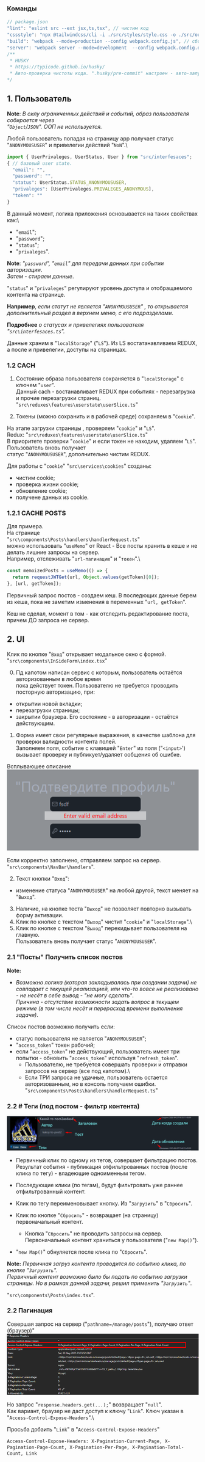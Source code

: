 ### Команды
```js
// package.json
"lint": "eslint src --ext jsx,ts,tsx", // чистим код
"cssstyle": "npx @tailwindcss/cli -i ./src/styles/style.css -o ./src/output.css --watch", // Для работы с FW 'tailwind' и 'daisyui' 
"build": "webpack --mode=production --config webpack.config.js", // сборка pordaction
"server": "webpack server --mode=development  --config webpack.config.dist.js" // Сервер для разработки.
/**
 * HUSKY
 * https://typicode.github.io/husky/
 * Авто-проверка чистоты кода. ".husky/pre-commit" настроен - авто-запуск (команда "lint") проверки кода при совершении "git commit".
*/

```

## 1. Пользователь 
**Note**: *В силу ограниченных действий и событий, образ пользователя собирается через* \
*"`Object`/`JSON`". ООП не используется.*


Любой пользователь попадая на страницу арр получает статус "`ANONYMOUSUSER`" и привелегии действий "`NoN`".\
```ts
import { UserPrivaleges, UserStatus, User } from "src/interfesaces";
{ // базовый user state.
  "email": "",
  "password": "",
  "status": UserStatus.STATUS_ANONYMOUSUSER,
  "privaleges": [UserPrivaleges.PRIVALEGES_ANONYMOUS],
  "token": ""
}
```
В данный момент, логика приложения основывается на таких свойствах как:\
- "`email`";
- "`password`";
- "`status`";
- "`privaleges`".

**Note**: *"`password`", "`email`" для передачи данных при событии авторизации*.\
*Затем - стираем данные*.

"`status`" и "`privaleges`" регулируют уровень доступа и отобращаемого контента на странице.

**Например**, *если статут не является "`ANONYMOUSUSER`" , то открывается дополнительный раздел в верхнем меню, с его подразделами*.

**Подробнее** *о статусах и привелегиях пользователя "`src\interfesaces.ts`".*

Данные храним в "`localStorage`" ("`LS`").  Из LS востатанавливаем REDUX, а после и привелегии, доступы на страницах. 


### 1.2 CACH
1. Состояние образа пользователя сохраняется в "`localStorage`" с ключем "`user`".\
Данный  cach - востанавливает REDUX при событиях - перезагрузка и прочие перезагрузки страниц. \
"`src\reduxes\features\userstate\userSlice.ts`"

2. Токены (можно сохранить и в рабочей среде) сохраняем в "`Cookie`".

На этапе загрузки страницы , проверяем "`cookie`" и "`LS`". \
Redux: "`src\reduxes\features\userstate\userSlice.ts`"\
В приоритете проверки "`cookie`" и если токен не находим, удаляем "`LS`". Пользователь вновь получает \
статус "`ANONYMOUSUSER`", дополнительно чистим REDUX.

Для работы с "`cookie`" "`src\services\cookies`" созданы:
- чистим cookie;
- проверка жизни cookie;
- обновление cookie;
- получене данных из cookie.

### 1.2.1 CAСHE POSTS
Для примера.\
На странице \
"`src\components\Posts\handlers\handlerRequest.ts`"\
можно использовать "`useMemo`" от React - Все посты хранить в кеше и не делать лишние запросы на сервер.\
Например, отслеживать "`url-пагинацию`" и "`токен`".\
```ts
const memoizedPosts = useMemo(() => {
  return requestJWTGet(url, Object.values(getToken)[0]);
}, [url, getToken]);
```
Первичный запрос постов - создаем кеш. В последющих данные берем из кеша, пока не заметим изменения в переменных "`url, getToken`".

Кеш не сделал, момент в том - как отследить редактирование поста, причем ДО запроса не сервер. 

## 2. UI
Клик по кнопке "`Вход`" открывает модальное окно с формой.\
"`src\components\InSideForm\index.tsx`"

0. Пд капотом написан сервис с которым,  пользователь  остаётся авторизованным в любое время\
пока действует токен. Пользователю не требуется проводить посторную авторизацию, при:
- открытии новой вкладки;
- перезагрузки страницы;
- закрытии браузера. Его состояние - в авторизации - остаётся действующим.

1. Форма имеет свои регулярные выражения, в качестве шаблона для проверки валидности контента полей.\
Заполняем поля, событие с клавишей "`Enter`" из поля ("`<input>`') вызывает проверку и публикует/удаляет ообщения об ошибке.

Всплываюшее описание  \
![Сообщение об ошибках в форме](./img//error_message_of_form.png)

Если корректно заполнено, отправляем запрос на сервер.\
"`src\components\NavBar\hamdlers`".

2. Текст кнопки "`Вход`":
- изменение статуса "`ANONYMOUSUSER`" на любой другой, текст меняет на "`Выход`".

3. Наличие, на кнопке теста "`Выход`" не позволяет повторно вызывать форму активации. 
4. Клик по кнопке с текстом "`Выход`" чистит "`cookie`" и "`localStorage`".\
5. Клик по кнопке с текстом "`Выход`" перекидывает пользователя на главную.\
Пользователь вновь получает статус "`ANONYMOUSUSER`". 

### 2.1 "Посты" Получить список постов
**Note:** 
- *Возможно логика (которая закладывалась при создании задачи) не совпадает с текущей реализацией, или что-то вовсе не реализовано - не несёт в себе вывод - "не могу сделать"*.\
 *Причина - отсутствие возможности  задать вопрос в текущем режиме (в том числе несёт и перерасход времени выполнения задачи)*. 

Список постов возможно получить если:
- статус пользователя не является "`ANONYMOUSUSER`";
- "`access_token`" токен рабочий;
- если "`access_token`" не действующий, пользователь имеет три попытки - обновить "`access_token`" используя "`refresh_token`". 
  - Пользователю, не требуется совершать проверки и отправки запросов на сервер (все под капотом).\
  - Если ТРИ запроса не удачные, пользователь остается авторизованным, но в консоль получаем ошибки. \
"`src\components\Posts\handlers\handlerRequest.ts`"

### 2.2 # Теги (под постом - фильтр контента)
![Пост](./img/tags.png)

- Первичный клик по одному из тегов, совершает фильтрацию постов. Результат события - публикация отфильтрованных постов (после клика по тегу) - владеющие одноименным тегом.
- Последующие клики (по тегам), будут фильтровать уже раннее отфильтрованный контент.


- Клик по тегу переименовывает кнопку. Из "`Загрузить`" в "`Сбросить`".
- Клик по кнопке "`Сбросить`" - возвращает (на страницу) первоначальный контент. 
  - Кнопка "`Сбросить`" не проводить запросы на сервер. Первоначальный контент храниться у пользователя ("`new Map()`"). 
- "`new Map()`" обнуляется после клика по "`Сбросить`".

**Note:** *Первичная загруз контента проводится по событию клика, по кнопке "`Загрузить`".*\
*Первичный контент возможно было бы подать по событию загрузки страницы. Но в рамках данной задачи, решил применить "`Загрузить`"*.

"`src\components\Posts\index.tsx`".

### 2.2 Пагинация
Совершая запрос на сервер ("`pathname=/manage/posts`"), получаю ответ (браузер)"\
![DevTolse Request Headers](./img/post_response-request.png)

Но запрос "`response.headers.get(...);`" возвращает "`null`".\
Как вариант, браузер не даст доступ к ключу "`Link`". Ключ указан в "`Access-Control-Expose-Headers`".\

Просьба добаить "`Link`" в "`Access-Control-Expose-Headers`"

```http
Access-Control-Expose-Headers: X-Pagination-Current-Page, X-Pagination-Page-Count, X-Pagination-Per-Page, X-Pagination-Total-Count, Link
```
